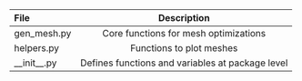 | File | Description |
| :- | :-: |
| gen_mesh.py | Core functions for mesh optimizations |
| helpers.py | Functions to plot meshes |
| \_\_init\_\_.py | Defines functions and variables at package level |
